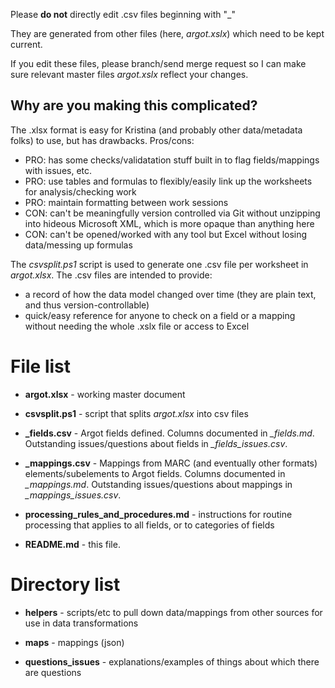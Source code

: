 Please **do not** directly edit .csv files beginning with "_"

They are generated from other files (here, *argot.xslx*) which need to be kept current. 

If you edit these files, please branch/send merge request so I can make sure relevant master files *argot.xslx* reflect your changes. 

## Why are you making this complicated?
The .xlsx format is easy for Kristina (and probably other data/metadata folks) to use, but has drawbacks. Pros/cons: 
- PRO: has some checks/validatation stuff built in to flag fields/mappings with issues, etc.
- PRO: use tables and formulas to flexibly/easily link up the worksheets for analysis/checking work
- PRO: maintain formatting between work sessions
- CON: can't be meaningfully version controlled via Git without unzipping into hideous Microsoft XML, which is more opaque than anything here
- CON: can't be opened/worked with any tool but Excel without losing data/messing up formulas

The *csvsplit.ps1* script is used to generate one .csv file per worksheet in *argot.xlsx*. The .csv files are intended to provide: 
- a record of how the data model changed over time (they are plain text, and thus version-controllable)
- quick/easy reference for anyone to check on a field or a mapping without needing the whole .xslx file or access to Excel

# File list
- **argot.xlsx** - working master document 

- **csvsplit.ps1** - script that splits *argot.xlsx* into csv files

- **_fields.csv** - Argot fields defined. Columns documented in *_fields.md*. Outstanding issues/questions about fields in *_fields_issues.csv*.


- **_mappings.csv** - Mappings from MARC (and eventually other formats) elements/subelements to Argot fields. Columns documented in *_mappings.md*. Outstanding issues/questions about mappings in *_mappings_issues.csv*.

- **processing_rules_and_procedures.md** - instructions for routine processing that applies to all fields, or to categories of fields

- **README.md** - this file.

# Directory list

- **helpers** - scripts/etc to pull down data/mappings from other sources for use in data transformations

- **maps** - mappings (json)

- **questions_issues** - explanations/examples of things about which there are questions
